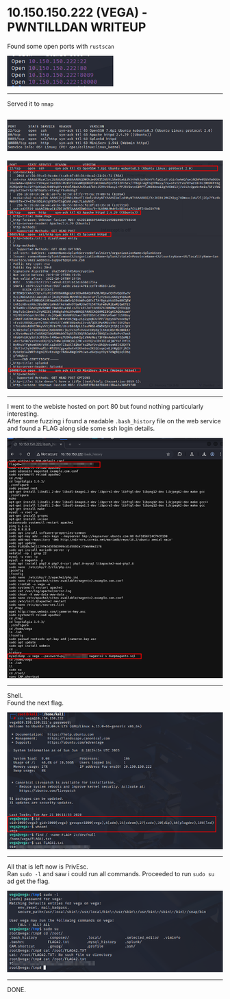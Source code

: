 # 10.150.150.222 (VEGA) - PWNTILLDAN WRITEUP
Found some open ports with `rustscan`

![rustscan](images/rustscan.png)

---

Served it to `nmap`

![alt text](images/nmap_brief.png)
-
![alt text](images/nmap_full.png)

---

I went to the webiste hosted on port 80 but found nothing particularly interesting.  
After some fuzzing i found a readable `.bash_history` file on the web service and found a FLAG along side some ssh login details.

![alt text](images/bash_history.png)

---

Shell.  
Found the next flag.  

![alt text](images/ssh.png)

---

All that is left now is PrivEsc.  
Ran `sudo -l` and saw i could run all commands. Proceeded to run `sudo su` ad get the flag.  

![alt text](<images/last flag.png>)

---
DONE.

